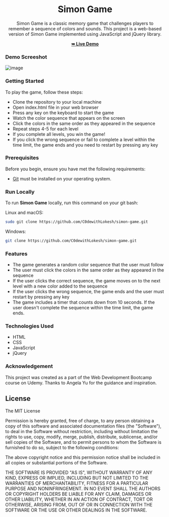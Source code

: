 <div align="center">
 <h1 align="center">Simon Game</h1>
 
Simon Game is a classic memory game that challenges players to remember a sequence of colors and sounds. This project is a web-based version of Simon Game implemented using JavaScript and jQuery library.
 
 <a href="https://c0dewithlokesh.github.io/simon-game/"><strong>➥ Live Demo</strong></a>
 </div>
 
 ### Demo Screeshot
 
 ![image](https://user-images.githubusercontent.com/77185999/222967046-808246f7-4e41-4146-9d6b-866a2e5ab58a.png)

### Getting Started

To play the game, follow these steps:

* Clone the repository to your local machine
* Open index.html file in your web browser
* Press any key on the keyboard to start the game
* Watch the color sequence that appears on the screen
* Click the colors in the same order as they appeared in the sequence
* Repeat steps 4-5 for each level
* If you complete all levels, you win the game!
* If you click the wrong sequence or fail to complete a level within the time limit, the game ends and you need to restart by pressing any key

### Prerequisites

Before you begin, ensure you have met the following requirements:

* [Git](https://git-scm.com/downloads "Download Git") must be installed on your operating system.

### Run Locally

To run **Simon Game** locally, run this command on your git bash:

Linux and macOS:

```bash
sudo git clone https://github.com/C0dewithLokesh/simon-game.git
```

Windows:

```bash
git clone https://github.com/C0dewithLokesh/simon-game.git
```

### Features

* The game generates a random color sequence that the user must follow
* The user must click the colors in the same order as they appeared in the sequence
* If the user clicks the correct sequence, the game moves on to the next level with a new color added to the sequence
* If the user clicks the wrong sequence, the game ends and the user must restart by pressing any key
* The game includes a timer that counts down from 10 seconds. If the user doesn't complete the sequence within the time limit, the game ends.

### Technologies Used
* HTML
* CSS
* JavaScript
* jQuery

### Acknowledgement
This project was created as a part of the Web Development Bootcamp course on Udemy. Thanks to Angela Yu for the guidance and inspiration.

## License

The MIT License

Permission is hereby granted, free of charge, to any person obtaining a copy
of this software and associated documentation files (the "Software"), to deal
in the Software without restriction, including without limitation the rights
to use, copy, modify, merge, publish, distribute, sublicense, and/or sell
copies of the Software, and to permit persons to whom the Software is
furnished to do so, subject to the following conditions:

The above copyright notice and this permission notice shall be included in
all copies or substantial portions of the Software.

THE SOFTWARE IS PROVIDED "AS IS", WITHOUT WARRANTY OF ANY KIND, EXPRESS OR
IMPLIED, INCLUDING BUT NOT LIMITED TO THE WARRANTIES OF MERCHANTABILITY,
FITNESS FOR A PARTICULAR PURPOSE AND NONINFRINGEMENT. IN NO EVENT SHALL THE
AUTHORS OR COPYRIGHT HOLDERS BE LIABLE FOR ANY CLAIM, DAMAGES OR OTHER
LIABILITY, WHETHER IN AN ACTION OF CONTRACT, TORT OR OTHERWISE, ARISING FROM,
OUT OF OR IN CONNECTION WITH THE SOFTWARE OR THE USE OR OTHER DEALINGS IN
THE SOFTWARE.
